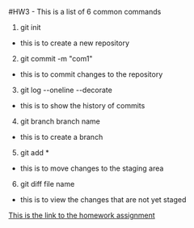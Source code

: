 #HW3 - This is a list of 6 common commands
1. git init
+ this is to create a new repository
2. git commit -m "com1"
+ this is to commit changes to the repository
3. git log --oneline --decorate
+ this is to show the history of commits 
4. git branch branch name
+ this is to create a branch
5. git add *
+ this is to move changes to the staging area
6. git diff file name
+ this is to view the changes that are not yet staged

[This is the link to the homework assignment](https://github.com/postmda/MDA610/tree/master/Assignments/Assignment3)
